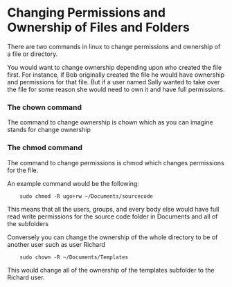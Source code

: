 # Changing Permissions and Ownership of Files and Folders

There are two commands in linux to change permissions and ownership of a file or directory.

You would want to change ownership depending upon who created the file first. For instance, if Bob originally created the file he would have ownership and permissions for that file. But if a user named Sally wanted to take over the file for some reason she would need to own it and have full permissions.

### The chown command

The command to change ownership is chown which as you can imagine stands for change ownership

### The chmod command

The command to change permissions is chmod which changes permissions for the file.

An example command would be the following:
```
    sudo chmod -R ugo+rw ~/Documents/sourcecode
```
This means that all the users, groups, and every body else would have full read write permissions for the source code folder in Documents and all of the subfolders

Conversely you can change the ownership of the whole directory to be of another user such as user Richard
```
    sudo chown -R ~/Documents/Templates
```
This would change all of the ownership of the templates subfolder to the Richard user.


